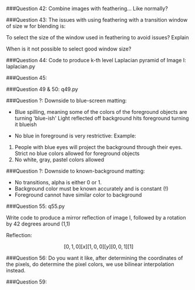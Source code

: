 ###Question 42:
Combine images with feathering... Like normally?


###Question 43:
The issues with using feathering with a transition window of size w for blending is:

To select the size of the window used in feathering to avoid issues? Explain

When is it not possible to select good window size? 

###Question 44:
Code to produce k-th level Laplacian pyramid of Image I:
laplacian.py

###Question 45:


###Question 49 & 50:
q49.py

###Question ?:
Downside to blue-screen matting:
- Blue spilling, meaning some of the colors of the foreground objects are turning 'blue-ish' 
	Light reflected off background hits foreground turning it blueish

- No blue in foreground is very restrictive:
Example:
1) People with blue eyes will project the background through their eyes. Strict no blue colors allowed for foreground objects
2) No white, gray, pastel colors allowed
 
###Question ?:
Downside to known-background matting:
- No transitions, alpha is either 0 or 1.
- Background color must be known accurately and is constant (!)
- Foreground cannot have similar color to background
 
###Question 55:
q55.py

Write code to produce a mirror reflection of image I, followed by a rotation by 42 degrees around (1,1)

Reflection:
```math
[ 0,  1,  0] [x]
[ 1,  0,  0] [y]
[ 0,  0,  1] [1]
```

###Question 56:
Do you want it like, after determining the coordinates of the pixels, do determine the pixel colors, we use bilinear interpolation instead. 

###Question 59:
